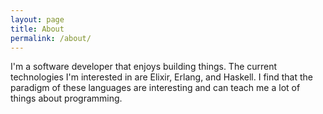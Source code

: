 ```yaml
---
layout: page
title: About
permalink: /about/
---
```


I'm a software developer that enjoys building things. The current technologies I'm interested in are Elixir, Erlang, and Haskell. I find that the paradigm of these languages are interesting and can teach me a lot of things about programming.

